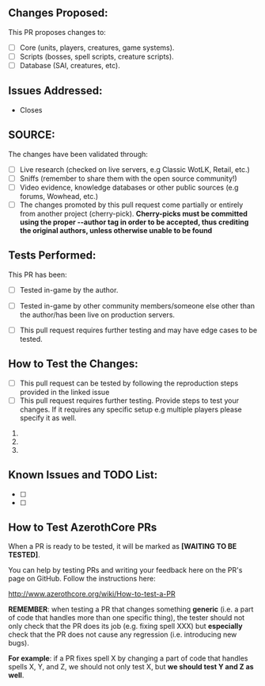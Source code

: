 <!-- First of all, THANK YOU for your contribution. -->

## Changes Proposed:
<!-- If your pull request promotes complex changes that require a detailed explanation, please describe them in detail specifying what your solution is and what is it meant to address. -->
This PR proposes changes to:
-  [ ] Core (units, players, creatures, game systems).
-  [ ] Scripts (bosses, spell scripts, creature scripts).
-  [ ] Database (SAI, creatures, etc).

## Issues Addressed:
<!-- If your fix has a relating issue, link it below -->
- Closes 

## SOURCE:
<!-- If you can, include a source that can strengthen your claim -->
The changes have been validated through:
- [ ] Live research (checked on live servers, e.g Classic WotLK, Retail, etc.)
- [ ] Sniffs (remember to share them with the open source community!)
- [ ] Video evidence, knowledge databases or other public sources (e.g forums, Wowhead, etc.)
- [ ] The changes promoted by this pull request come partially or entirely from another project (cherry-pick). **Cherry-picks must be committed using the proper --author tag in order to be accepted, thus crediting the original authors, unless otherwise unable to be found**

## Tests Performed:
<!-- Does it build without errors? Did you test in-game? What did you test? On which OS did you test? Describe any other tests performed -->
This PR has been:
- [ ] Tested in-game by the author.
- [ ] Tested in-game by other community members/someone else other than the author/has been live on production servers.
- [ ] This pull request requires further testing and may have edge cases to be tested.


## How to Test the Changes:
<!-- Describe in a detailed step-by-step order how to test the changes -->

- [ ] This pull request can be tested by following the reproduction steps provided in the linked issue
- [ ] This pull request requires further testing. Provide steps to test your changes. If it requires any specific setup e.g multiple players please specify it as well.

1.
2.
3.

## Known Issues and TODO List:
<!-- Is there anything else left to do after this PR? -->

- [ ]
- [ ]

<!-- If you intend to contribute repeatedly to our project, it is a good idea to join our discord channel. We set ranks for our contributors and give them access to special resources or knowledge: https://discord.gg/chromiecraft)
     Do not remove the instructions below about testing, they will help users to test your PR -->
## How to Test AzerothCore PRs
 
When a PR is ready to be tested, it will be marked as **[WAITING TO BE TESTED]**.

You can help by testing PRs and writing your feedback here on the PR's page on GitHub. Follow the instructions here:

http://www.azerothcore.org/wiki/How-to-test-a-PR

**REMEMBER**: when testing a PR that changes something **generic** (i.e. a part of code that handles more than one specific thing), the tester should not only check that the PR does its job (e.g. fixing spell XXX) but **especially** check that the PR does not cause any regression (i.e. introducing new bugs).

**For example**: if a PR fixes spell X by changing a part of code that handles spells X, Y, and Z, we should not only test X, but **we should test Y and Z as well**.
